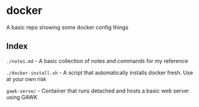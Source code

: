 # docker

A basic repo showing some docker config things

## Index

`./notes.md`
	- A basic collection of notes and commands for my reference

`./docker-install.sh`
	- A script that automatically installs docker fresh. Use at your own risk

`gawk-serve/`
	- Container that runs detached and hosts a basic web server using GAWK

